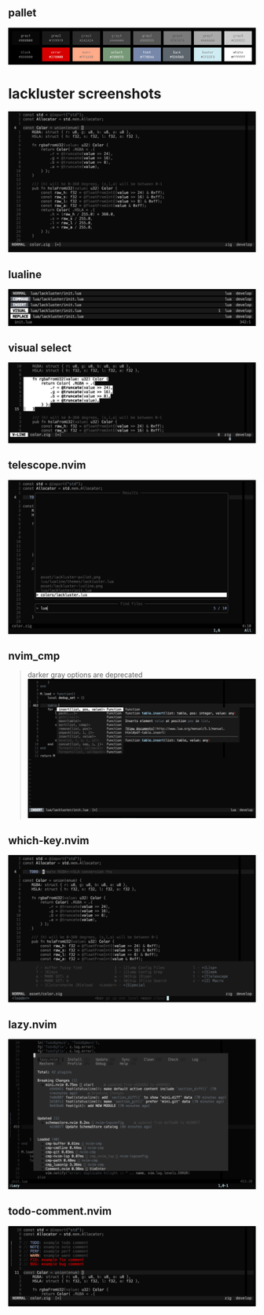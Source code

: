 ## pallet
![](./asset/lackluster-pallet.png)

# lackluster screenshots
![](./asset/lackluster.png)

## lualine
![](./asset/lackluster-lualine.png)

## visual select
![](./asset/lackluster-visual.png)

## telescope.nvim
![](./asset/lackluster-telescope.png)

## nvim_cmp
> darker gray options are deprecated
![](./asset/lackluster-nvim-cmp.png)

## which-key.nvim
![](./asset/lackluster-which-key.png)

## lazy.nvim
![](./asset/lackluster-lazy-nvim.png)

## todo-comment.nvim
![](./asset/lackluster-todo-comment.png)
